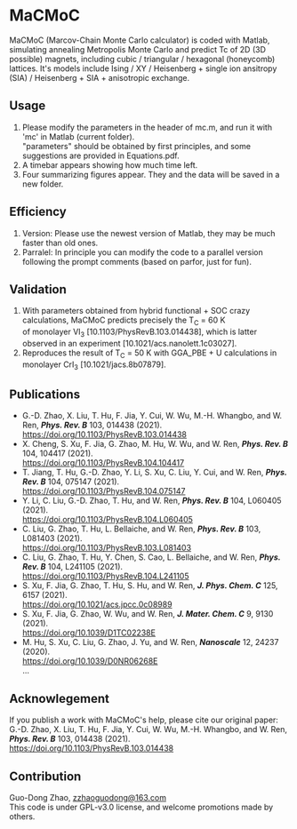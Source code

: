# MaCMoC
MaCMoC (Marcov-Chain Monte Carlo calculator) is coded with Matlab, simulating annealing Metropolis Monte Carlo and predict Tc of 2D (3D possible) magnets, including cubic / triangular / hexagonal (honeycomb) lattices. It's models include Ising / XY / Heisenberg + single ion ansitropy (SIA) / Heisenberg + SIA + anisotropic exchange.

## Usage
1. Please modify the parameters in the header of mc.m, and run it with 'mc' in Matlab (current folder).  
   "parameters" should be obtained by first principles, and some suggestions are provided in Equations.pdf.
2. A timebar appears showing how much time left.
3. Four summarizing figures appear. They and the data will be saved in a new folder.

## Efficiency
1. Version: Please use the newest version of Matlab, they may be much faster than old ones.  
2. Parralel: In principle you can modify the code to a parallel version following the prompt comments (based on parfor, just for fun).

## Validation
1. With parameters obtained from hybrid functional + SOC crazy calculations, MaCMoC predicts precisely the T<sub>C</sub> = 60 K  
   of monolayer VI<sub>3</sub> [10.1103/PhysRevB.103.014438], which is latter observed in an experiment [10.1021/acs.nanolett.1c03027].  
2. Reproduces the result of T<sub>C</sub> = 50 K with GGA_PBE + U calculations in monolayer CrI<sub>3</sub> [10.1021/jacs.8b07879].

## Publications
-  G.-D. Zhao, X. Liu, T. Hu, F. Jia, Y. Cui, W. Wu, M.-H. Whangbo, and W. Ren, ***Phys. Rev. B*** 103, 014438 (2021).  
   https://doi.org/10.1103/PhysRevB.103.014438
-  X. Cheng, S. Xu, F. Jia, G. Zhao, M. Hu, W. Wu, and W. Ren, ***Phys. Rev. B*** 104, 104417 (2021).  
   https://doi.org/10.1103/PhysRevB.104.104417
-  T. Jiang, T. Hu, G.-D. Zhao, Y. Li, S. Xu, C. Liu, Y. Cui, and W. Ren, ***Phys. Rev. B*** 104, 075147 (2021).  
   https://doi.org/10.1103/PhysRevB.104.075147
-  Y. Li, C. Liu, G.-D. Zhao, T. Hu, and W. Ren, ***Phys. Rev. B*** 104, L060405 (2021).  
   https://doi.org/10.1103/PhysRevB.104.L060405
-  C. Liu, G. Zhao, T. Hu, L. Bellaiche, and W. Ren, ***Phys. Rev. B*** 103, L081403 (2021).  
   https://doi.org/10.1103/PhysRevB.103.L081403
-  C. Liu, G. Zhao, T. Hu, Y. Chen, S. Cao, L. Bellaiche, and W. Ren, ***Phys. Rev. B*** 104, L241105 (2021).  
   https://doi.org/10.1103/PhysRevB.104.L241105
-  S. Xu, F. Jia, G. Zhao, T. Hu, S. Hu, and W. Ren, ***J. Phys. Chem. C*** 125, 6157 (2021).  
   https://doi.org/10.1021/acs.jpcc.0c08989
-  S. Xu, F. Jia, G. Zhao, W. Wu, and W. Ren, ***J. Mater. Chem. C*** 9, 9130 (2021).  
   https://doi.org/10.1039/D1TC02238E
-  M. Hu, S. Xu, C. Liu, G. Zhao, J. Yu, and W. Ren, ***Nanoscale*** 12, 24237 (2020).  
   https://doi.org/10.1039/D0NR06268E  
...

## Acknowlegement
If you publish a work with MaCMoC's help, please cite our original paper:  
G.-D. Zhao, X. Liu, T. Hu, F. Jia, Y. Cui, W. Wu, M.-H. Whangbo, and W. Ren, ***Phys. Rev. B*** 103, 014438 (2021).  
https://doi.org/10.1103/PhysRevB.103.014438

## Contribution
Guo-Dong Zhao, zzhaoguodong@163.com  
This code is under GPL-v3.0 license, and welcome promotions made by others.
